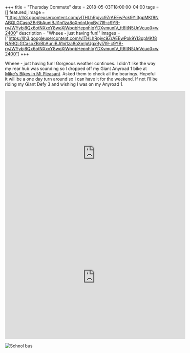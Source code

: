 +++
title =  "Thursday Commute"
date = 2018-05-03T18:00:00-04:00
tags = []
featured_image = "https://lh3.googleusercontent.com/vlTHLhRpjvc9ZrAEEwPok9YI3gpMKf8NABQLGCasoZBrBbAuniBJi1ni1za8oXmIpUgxByl7l9-c9YB-ryJWYybj8Qx6otNXxoY8woXjWpqbHepnhIqYDXvmunlV_ft8ItN5UnVcuo0=w2400"
description = "Wheee - just having fun!"
images = ["https://lh3.googleusercontent.com/vlTHLhRpjvc9ZrAEEwPok9YI3gpMKf8NABQLGCasoZBrBbAuniBJi1ni1za8oXmIpUgxByl7l9-c9YB-ryJWYybj8Qx6otNXxoY8woXjWpqbHepnhIqYDXvmunlV_ft8ItN5UnVcuo0=w2400"]
+++

Wheee - just having fun! Gorgeous weather continues. I didn't like the way my rear hub was sounding
so I dropped off my Giant Anyroad 1 bike at [Mike's Bikes in Mt Pleasant](http://www.mikesbikescharleston.com/). Asked them to check all the
bearings. Hopeful it will be a one day turn around so I can have it for the weekend. If not I'll be riding my Giant Defy 3 and wishing I was on my Anyroad 1.

<iframe height='405' width='590' frameborder='0' allowtransparency='true' scrolling='no' src='https://www.strava.com/activities/1546717345/embed/829357d9a7b9f88892efd10192236e7ccb2f7d7c'></iframe>

<iframe height='405' width='590' frameborder='0' allowtransparency='true' scrolling='no' src='https://www.strava.com/activities/1547903709/embed/514f7ce184dfa4a5df6511bf28aaa237d2530cd2'></iframe>

![School bus](https://lh3.googleusercontent.com/ZcCSiMId3u3IPpbXIs42hyRdMmJlK_w45JCUq8UFsvUMlgaFF8REAYSDvZ2RcqZsUBog_2o4m_pqCdQbgFOuVGQi84D4e_BKVQ1A3R2m3SBZkf11UJHK5k4-93RnDDMloQuiKDxaEu8=w2400)
